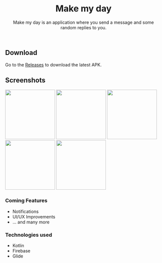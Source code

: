<h1 align="center">Make my day</h1>

<p align="center">  
Make my day is an application where you send a message and some random replies to you.
</p>
</br>

## Download
Go to the [Releases](https://github.com/skydoves/Pokedex/releases) to download the latest APK.

## Screenshots

[<img src="https://user-images.githubusercontent.com/52043419/98465379-b6ef4800-21ee-11eb-86ca-124a004674d3.jpg" width=160>](meta/android/screenshots/screenshot_01.jpg)
[<img src="https://user-images.githubusercontent.com/52043419/98465391-cd959f00-21ee-11eb-8dd9-01abb931f0c2.jpg" width=160>](meta/android/screenshots/screenshot_02.jpg)
[<img src="https://user-images.githubusercontent.com/52043419/98465393-cf5f6280-21ee-11eb-863f-16c7a608b7b8.jpg" width=160>](meta/android/screenshots/screenshot_03.jpg)
[<img src="https://user-images.githubusercontent.com/52043419/98465395-cff7f900-21ee-11eb-9963-6cd269d70826.jpg" width=160>](meta/android/screenshots/screenshot_04.jpg)
[<img src="https://user-images.githubusercontent.com/52043419/98465396-d1292600-21ee-11eb-9ab4-a3899ce65630.jpg" width=160>](meta/android/screenshots/screenshot_05.jpg)

### Coming Features

* Notifications
* UI/UX Improvements
* … and many more

### Technologies used
* Kotlin
* Firebase
* Glide

